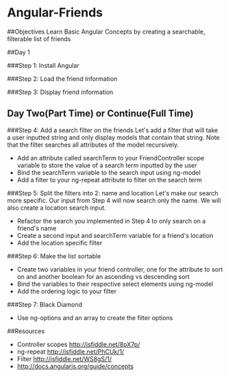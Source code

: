 Angular-Friends
==============


##Objectives
Learn Basic Angular Concepts by creating a searchable, filterable list of friends

##Day 1

###Step 1: Install Angular
<!-- The angular script has already been included in the project. -->
<!-- In step one you will create an app variable and your FriendController. We have already provided the appropriate files and outlined a structure for you.  -->
<!-- * Create an app variable for your angular app in app.js (this should be one line). You can name your app whatever your want -->
<!-- * Create a FriendController in the FriendController.js file -->
<!-- * Add the ng-app and ng-controller attributes to index.html in order to attach your controller to your html  -->
<!-- * Test your controller by adding a scope variable called 'test' with the value 'Hello World' and then bind the variable in index.html {{test}} to see if your controller is working -->

###Step 2: Load the friend Information
<!-- In step two we will paste the fake data into our application -->
<!-- * In the FriendController copy the data from friend-data.json into a scope variable called "friends" in your FriendController -->
<!-- * Use the Chrome insepector to test that your data is correctly scoped and available to your view. Highlight a DOM element within your FriendController and paste "angular.element($0).scope().friends" and "angular.element($0).scope().friends.length" into your console to assure that your friends variable is working and that it is an array -->


###Step 3: Display friend information
<!-- * Use ng-repeat to create a new li for each person in the person array -->
<!-- * use {{variable.property}}  bindings to fill the user's picture and data into the li content -->


## Day Two(Part Time) or Continue(Full Time)

###Step 4: Add a search filter on the friends
Let's add a filter that will take a user inputted string and only display models that contain that string. 
Note that the filter searches all attributes of the model recursively.
* Add an attribute called searchTerm to your FriendController scope variable to store the value of a search term inputted by the user
* Bind the searchTerm variable to the search input using ng-model
* Add a filter to your ng-repeat attribute to filter on the search term

###Step 5: Split the filters into 2: name and location
Let's make our search more specific. Our input from Step 4 will now search only the name.
We will also create a location search input.
* Refactor the search you implemented in Step 4 to only search on a friend's name 
* Create a second input and searchTerm variable for a friend's location
* Add the location specific filter 


###Step 6: Make the list sortable
* Create two variables in your friend controller, one for the attribute to sort on and another boolean for an ascending vs descending sort
* Bind the variables to their respective select elements using ng-model
* Add the ordering logic to your filter

###Step 7: Black Diamond
* Use ng-options and an array to create the filter options

##Resources
* Controller scopes http://jsfiddle.net/8pX7p/
* ng-repeat http://jsfiddle.net/PhCUk/1/
* Filter http://jsfiddle.net/WS8gS/1/
* http://docs.angularjs.org/guide/concepts
